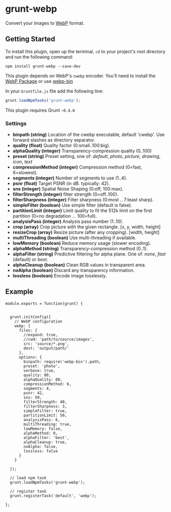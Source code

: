 grunt-webp
==========

Convert your images to [WebP](https://developers.google.com/speed/webp/) format.

## Getting Started

To install this plugin, open up the terminal, `cd` to your project's root directory and run the following command:

```shell
npm install grunt-webp --save-dev
```

This plugin depends on WebP's `cwebp` encoder. You'll need to install the [WebP Package](https://developers.google.com/speed/webp/download) or use [webp-bin](https://github.com/yuanyan/node-webp-bin)

In your `Gruntfile.js` file add the following line:

```js
grunt.loadNpmTasks('grunt-webp');
```

This plugin requires Grunt `~0.4.0`

### Settings 

* __binpath (string)__ Location of the cwebp executable, default 'cwebp'. Use forward slashes as directory separator.
* __quality (float)__ Quality factor (0:small..100:big).
* __alphaQuality (integer)__ Transparency-compression quality (0..100)
* __preset (string)__ Preset setting, one of: _default_, _photo_, _picture_, _drawing_, _icon_, _text_
* __compressionMethod (integer)__ Compression method (0=fast, 6=slowest). 
* __segments (integer)__ Number of segments to use (1..4). 
* __psnr (float)__ Target PSNR (in dB. typically: 42). 
* __sns (integer)__ Spatial Noise Shaping (0:off, 100:max). 
* __filterStrength (integer)__ filter strength (0=off..100). 
* __filterSharpness (integer)__ Filter sharpness (0:most .. 7:least sharp). 
* __simpleFilter (boolean)__ Use simple filter (default is false). 
* __partitionLimit (integer)__ Limit quality to fit the 512k limit on the first partition (0=no degradation ... 100=full). 
* __analysisPass (integer)__ Analysis pass number (1..10). 
* __crop (array)__ Crop picture with the given rectangle. [x, y, width, height]
* __resizeCrop (array)__ Resize picture (after any cropping). [width, height]
* __multiThreading (boolean)__ Use multi-threading if available. 
* __lowMemory (boolean)__ Reduce memory usage (slower encoding). 
* __alphaMethod (string)__ Transparency-compression method (0..1). 
* __alphaFilter (string)__ Predictive filtering for alpha plane. One of: _none_, _fast_ (default) or _best_. 
* __alphaCleanup (boolean)__ Clean RGB values in transparent area. 
* __noAlpha (boolean)__ Discard any transparency information. 
* __lossless (boolean)__  Encode image losslessly.


## Example


```
module.exports = function(grunt) {

  
  grunt.initConfig({
	// WebP configuration
    webp: {
      files: {
        //expand: true,
        //cwd: 'path/to/source/images',
        src: 'source/*.png',
        dest: 'output/path/'
      },
      options: {
        binpath: require('webp-bin').path,
        preset: 'photo',
        verbose: true,
        quality: 80,
        alphaQuality: 80,
        compressionMethod: 6,
        segments: 4,
        psnr: 42,
        sns: 50,
        filterStrength: 40,
        filterSharpness: 3,
        simpleFilter: true,
        partitionLimit: 50,
        analysisPass: 6,
        multiThreading: true,
        lowMemory: false,
        alphaMethod: 0,
        alphaFilter: 'best',
        alphaCleanup: true,
        noAlpha: false,
        lossless: false
      }
    }

  });

  // load npm task
  grunt.loadNpmTasks('grunt-webp');

  // register task
  grunt.registerTask('default', 'webp');

};
```

